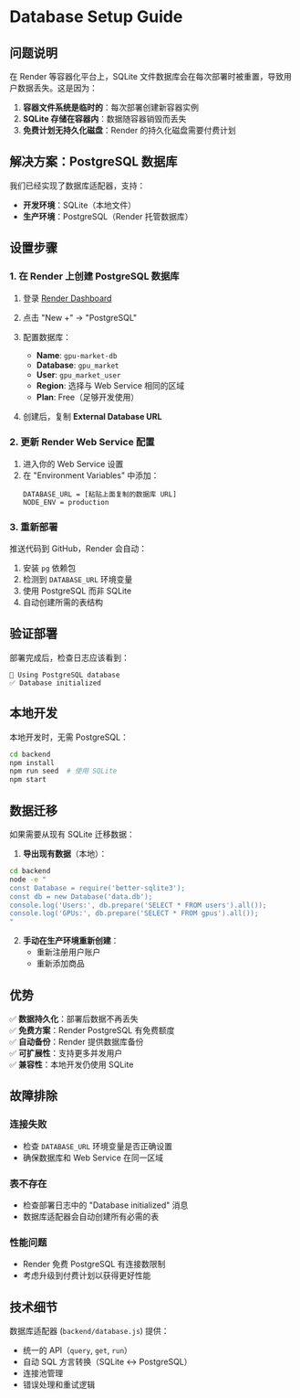 # Database Setup Guide

## 问题说明

在 Render 等容器化平台上，SQLite 文件数据库会在每次部署时被重置，导致用户数据丢失。这是因为：

1. **容器文件系统是临时的**：每次部署创建新容器实例
2. **SQLite 存储在容器内**：数据随容器销毁而丢失
3. **免费计划无持久化磁盘**：Render 的持久化磁盘需要付费计划

## 解决方案：PostgreSQL 数据库

我们已经实现了数据库适配器，支持：

- **开发环境**：SQLite（本地文件）
- **生产环境**：PostgreSQL（Render 托管数据库）

## 设置步骤

### 1. 在 Render 上创建 PostgreSQL 数据库

1. 登录 [Render Dashboard](https://dashboard.render.com)
2. 点击 "New +" → "PostgreSQL"
3. 配置数据库：
   - **Name**: `gpu-market-db`
   - **Database**: `gpu_market`
   - **User**: `gpu_market_user`
   - **Region**: 选择与 Web Service 相同的区域
   - **Plan**: Free（足够开发使用）

4. 创建后，复制 **External Database URL**

### 2. 更新 Render Web Service 配置

1. 进入你的 Web Service 设置
2. 在 "Environment Variables" 中添加：
   ```
   DATABASE_URL = [粘贴上面复制的数据库 URL]
   NODE_ENV = production
   ```

### 3. 重新部署

推送代码到 GitHub，Render 会自动：

1. 安装 `pg` 依赖包
2. 检测到 `DATABASE_URL` 环境变量
3. 使用 PostgreSQL 而非 SQLite
4. 自动创建所需的表结构

## 验证部署

部署完成后，检查日志应该看到：

```
🐘 Using PostgreSQL database
✅ Database initialized
```

## 本地开发

本地开发时，无需 PostgreSQL：

```bash
cd backend
npm install
npm run seed  # 使用 SQLite
npm start
```

## 数据迁移

如果需要从现有 SQLite 迁移数据：

1. **导出现有数据**（本地）：

```bash
cd backend
node -e "
const Database = require('better-sqlite3');
const db = new Database('data.db');
console.log('Users:', db.prepare('SELECT * FROM users').all());
console.log('GPUs:', db.prepare('SELECT * FROM gpus').all());
"
```

2. **手动在生产环境重新创建**：
   - 重新注册用户账户
   - 重新添加商品

## 优势

✅ **数据持久化**：部署后数据不再丢失  
✅ **免费方案**：Render PostgreSQL 有免费额度  
✅ **自动备份**：Render 提供数据库备份  
✅ **可扩展性**：支持更多并发用户  
✅ **兼容性**：本地开发仍使用 SQLite

## 故障排除

### 连接失败

- 检查 `DATABASE_URL` 环境变量是否正确设置
- 确保数据库和 Web Service 在同一区域

### 表不存在

- 检查部署日志中的 "Database initialized" 消息
- 数据库适配器会自动创建所有必需的表

### 性能问题

- Render 免费 PostgreSQL 有连接数限制
- 考虑升级到付费计划以获得更好性能

## 技术细节

数据库适配器 (`backend/database.js`) 提供：

- 统一的 API（`query`, `get`, `run`）
- 自动 SQL 方言转换（SQLite ↔ PostgreSQL）
- 连接池管理
- 错误处理和重试逻辑
